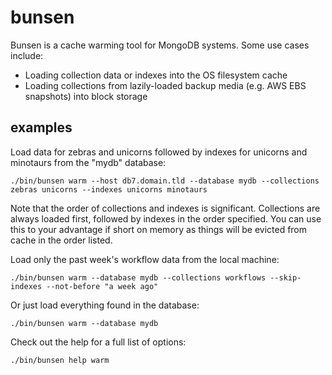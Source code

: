 bunsen
======

Bunsen is a cache warming tool for MongoDB systems. Some use cases include:

* Loading collection data or indexes into the OS filesystem cache
* Loading collections from lazily-loaded backup media (e.g. AWS EBS snapshots) into block storage

## examples
Load data for zebras and unicorns followed by indexes for unicorns and minotaurs from the "mydb" database:

    ./bin/bunsen warm --host db7.domain.tld --database mydb --collections zebras unicorns --indexes unicorns minotaurs

Note that the order of collections and indexes is significant.
Collections are always loaded first, followed by indexes in the order specified.
You can use this to your advantage if short on memory as things will be evicted from cache in the order listed.


Load only the past week's workflow data from the local machine:

    ./bin/bunsen warm --database mydb --collections workflows --skip-indexes --not-before "a week ago"


Or just load everything found in the database:

    ./bin/bunsen warm --database mydb


Check out the help for a full list of options:

    ./bin/bunsen help warm
